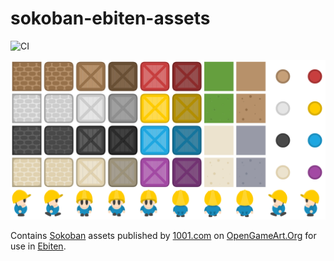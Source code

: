 # sokoban-ebiten-assets

![CI](https://github.com/ooxi/sokoban-ebiten-assets/actions/workflows/ci.yaml/badge.svg)

![Sokoban Tileset](pkg/assets/assets/Sokoban.png)

Contains [Sokoban](https://en.wikipedia.org/wiki/Sokoban) assets published by
[1001.com](https://opengameart.org/content/sokoban-pack) on
[OpenGameArt.Org](https://opengameart.org/content/sokoban-pack) for use in
[Ebiten](https://ebiten.org/).

